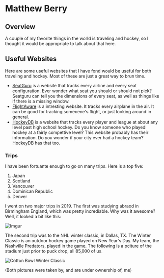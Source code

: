 # Matthew Berry

## Overview
A couple of my favorite things in the world is traveling and hockey, so I thought it would be appropriate to talk about that here.


## Useful Websites 
Here are some useful websites that I have fond would be useful for both traveling and hockey. Most of these are just a great way to brun time.
 * [SeatGuru](https://www.seatguru.com/) is a website that tracks every airline and every seat configuration. Ever wonder what seat you should or should not pick? Seatguru can tell you the dimensions of every seat, as well as things like if there is a missing window.
 * [FlightAware](https://flightaware.com/) is a intresting website. It tracks every airplane in the air. It can be good for tracking someoene's flight, or just looking around in general. 
 * [HockeyDB](http://www.hockeydb.com/) is a website that tracks every player and league at about any level past high school hockey. Do you know someone who played hockey at a fairly compettive level? This website probably has their information. Do you wonder if your city ever had a hockey team? HockeyDB has that too. 

 
 ### Trips

I have been fortuante enough to go on many trips. Here is a top five:
1. Japan
2. Scotland
3. Vancouver
4. Dominican Republic
5. Denver


I went on two major trips in 2019. The first was studying abraod in Birmingham England, which was pretty incrediable. Why was it awesome? Well, it looked a bit like this:

  
 
![Imgur](https://i.imgur.com/WZhbtlV.jpg)

The second trip was to the NHL winter classic, in Dallas, TX. The Winter Classic is an outdoor hockey game played on New Year's Day. My team, the Nashville Predators, played in the game. The following is a pciture of the stadium just prior to puck drop, all 85,000 of us. 

![Cotton Bowl Winter Classic](http://i.imgur.com/5cy6FQA.jpg)

(Both pictures were taken by, and are under ownership of, me) 

